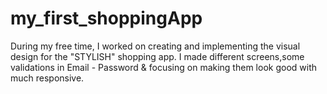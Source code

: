 # my_first_shoppingApp
During my free time, I worked on creating and implementing the visual design for the "STYLISH" shopping app.
I made different screens,some validations in Email - Password & focusing on making them look good with much responsive.
